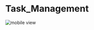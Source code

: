 # Task_Management


<div>
  
  <img src='https://i.pinimg.com/originals/91/2e/72/912e7261a71e967cca47f9acc5af0a23.png' alt='mobile view'/>
</div>
